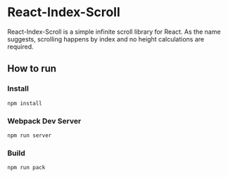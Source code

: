 # React-Index-Scroll

React-Index-Scroll is a simple infinite scroll library for React.
As the name suggests, scrolling happens by index and no height calculations are required.

## How to run

### Install

```
npm install
```

### Webpack Dev Server

```
npm run server
```

### Build

```
npm run pack
```